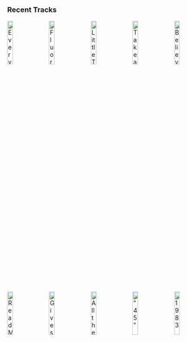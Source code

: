 ### Recent Tracks
[<img src='https://lastfm.freetls.fastly.net/i/u/300x300/ac5cd74a4359479c8376d2451fa4c86b.png' width='16%' height='16%' alt='Everybody Talks'>](https://www.last.fm/music/neon%2btrees/_/everybody%2btalks)&nbsp;&nbsp;&nbsp;&nbsp;[<img src='https://lastfm.freetls.fastly.net/i/u/300x300/705f6109de0143da8050188598fd4781.png' width='16%' height='16%' alt='Fluorescent Adolescent'>](https://www.last.fm/music/arctic%2bmonkeys/_/fluorescent%2badolescent)&nbsp;&nbsp;&nbsp;&nbsp;[<img src='https://lastfm.freetls.fastly.net/i/u/300x300/b3699e505606456193e0971e6e7af6f4.png' width='16%' height='16%' alt='Little Talks'>](https://www.last.fm/music/of%2bmonsters%2band%2bmen/_/little%2btalks)&nbsp;&nbsp;&nbsp;&nbsp;[<img src='https://lastfm.freetls.fastly.net/i/u/300x300/e5d93ad6c1d34a6b8c82eb68fcb00fef.png' width='16%' height='16%' alt='Take a Walk'>](https://www.last.fm/music/passion%2bpit/_/take%2ba%2bwalk)&nbsp;&nbsp;&nbsp;&nbsp;[<img src='https://lastfm.freetls.fastly.net/i/u/300x300/d3f3ef39da33879f3f3a49d754aab8be.png' width='16%' height='16%' alt='Believe'>](https://www.last.fm/music/the%2bbravery/_/believe)&nbsp;&nbsp;&nbsp;&nbsp;<br>[<img src='https://lastfm.freetls.fastly.net/i/u/300x300/462a88748d374862acdd38a0aab7ab2d.png' width='16%' height='16%' alt='Read My Mind'>](https://www.last.fm/music/the%2bkillers/_/read%2bmy%2bmind)&nbsp;&nbsp;&nbsp;&nbsp;[<img src='https://lastfm.freetls.fastly.net/i/u/300x300/7183668dda55477fafa2c1ce4411c241.png' width='16%' height='16%' alt='Gives You Hell'>](https://www.last.fm/music/the%2ball-american%2brejects/_/gives%2byou%2bhell)&nbsp;&nbsp;&nbsp;&nbsp;[<img src='https://lastfm.freetls.fastly.net/i/u/300x300/9f84a1b9b2634750bdd014c2bb646d96.png' width='16%' height='16%' alt='All the Small Things'>](https://www.last.fm/music/blink-182/_/all%2bthe%2bsmall%2bthings)&nbsp;&nbsp;&nbsp;&nbsp;[<img src='https://lastfm.freetls.fastly.net/i/u/300x300/1fe5a6205e8e4cb78b605058347f6d38.png' width='16%' height='16%' alt='"45"'>](https://www.last.fm/music/the%2bgaslight%2banthem/_/%252245%2522)&nbsp;&nbsp;&nbsp;&nbsp;[<img src='https://lastfm.freetls.fastly.net/i/u/300x300/7f6cfecc0cfa4775abca53ab82c84706.png' width='16%' height='16%' alt='1983'>](https://www.last.fm/music/neon%2btrees/_/1983)&nbsp;&nbsp;&nbsp;&nbsp;<br>